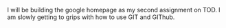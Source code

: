 I will be building the google homepage as my second assignment on TOD. I am slowly getting to grips with how to use GIT and GIThub.